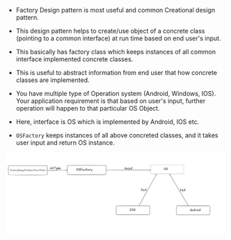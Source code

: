 - Factory Design pattern is most useful and common Creational design pattern.
- This design pattern helps to create/use object of a concrete class (pointing to a common interface) at run time based on end user's input.
- This basically has factory class which keeps instances of all common interface implemented concrete classes.
- This is useful to abstract information from end user that how concrete classes are implemented.

- You have multiple type of Operation system (Android, Windows, IOS). Your application requirement is that based on user's input, further operation will happen to that particular OS Object.
   
- Here, interface is OS which is implemented by Android, IOS etc.
- `OSFactory` keeps instances of all above concreted classes, and it takes user input and return OS instance.

<img src="./FactoryDesign.png" alt="Factory Design Pattern" />